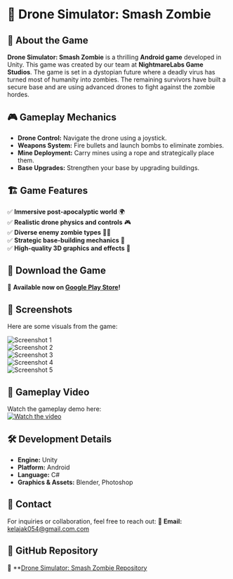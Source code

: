 # 🚁 Drone Simulator: Smash Zombie

## 📌 About the Game
**Drone Simulator: Smash Zombie** is a thrilling **Android game** developed in Unity. This game was created by our team at **NightmareLabs Game Studios**. The game is set in a dystopian future where a deadly virus has turned most of humanity into zombies. The remaining survivors have built a secure base and are using advanced drones to fight against the zombie hordes.

## 🎮 Gameplay Mechanics
- **Drone Control:** Navigate the drone using a joystick.
- **Weapons System:** Fire bullets and launch bombs to eliminate zombies.
- **Mine Deployment:** Carry mines using a rope and strategically place them.
- **Base Upgrades:** Strengthen your base by upgrading buildings.

## 🏗️ Game Features
✅ **Immersive post-apocalyptic world** 🌍  
✅ **Realistic drone physics and controls** 🎮  
✅ **Diverse enemy zombie types** 🧟‍♂️  
✅ **Strategic base-building mechanics** 🏰  
✅ **High-quality 3D graphics and effects** 🎨  

## 📲 Download the Game
🔗 **Available now on [Google Play Store](https://play.google.com/store/apps/details?id=com.NIGHTMAREGAMES.DroneSimulatorSMASHZOMBIES)!**

## 📸 Screenshots
Here are some visuals from the game:

![Screenshot 1](https://play-lh.googleusercontent.com/pj3kKHfZv2bZfyGd4YFC4aoLDjXsxhtjQUnIlSC0dNw63JoVsF8C00Xa4TNy14P6yQ=w526-h296-rw)   
![Screenshot 2](https://play-lh.googleusercontent.com/ZkqUm2rTEWC1R7Mv88PDnDrAvQHmefiGnWfmv1U4vuHr2XrV8h4VU6ExZz7t_CiuIOwF=w526-h296-rw)  
![Screenshot 3](https://play-lh.googleusercontent.com/81FeudXOHp7xDDnOdXO1SUFNcTXwMLibwyt9AcSUeEdFTRVvm7REJdJXPKvqAXcsdi0=w526-h296-rw)   
![Screenshot 4](https://play-lh.googleusercontent.com/LfT8lb0oZQDCah0EphY8EQcBYcUNagh0AVyfqNBt4yk96s5rZn9TiW4SE7ZRVDAEy8Q=w526-h296-rw)  
![Screenshot 5](https://play-lh.googleusercontent.com/2YL6V420zGiO4WeidlGSP7XZkNBgSMbEEv-epsa7MwVL8oAQTlsgIgFNx33z_ffXISYO=w526-h296-rw)  

## 🎥 Gameplay Video
Watch the gameplay demo here:  
[![Watch the video](https://play-lh.googleusercontent.com/aQctjFfUfELv3qzkIZ3K51rqaxt36Tz3rRHI7FK5bRGoITjzKzCaB9lTX2n_uAQqgBs=w240-h480-rw)](https://www.youtube.com/shorts/86EbLefU8xY)

## 🛠️ Development Details
- **Engine:** Unity
- **Platform:** Android
- **Language:** C#
- **Graphics & Assets:** Blender, Photoshop

## 📢 Contact
For inquiries or collaboration, feel free to reach out:
📧 **Email:**  kelajak054@gmail.com.com

## 🔗 GitHub Repository
🔗 **[Drone Simulator: Smash Zombie Repository](https://github.com/yourusername/drone-simulator-zombie)

